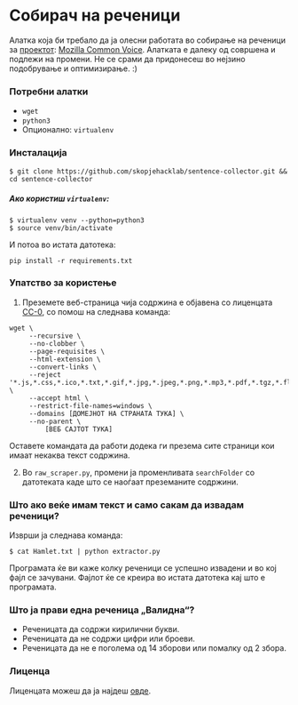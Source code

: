 # Собирач на реченици
Алатка која би требало да ја олесни работата во собирање на реченици за [проектот](https://mozilla.mk/2020/04/02/%d0%b0%d0%ba%d1%86%d0%b8%d1%98%d0%b0-common-voice-%d0%bd%d0%b0-%d0%bc%d0%b0%d0%ba%d0%b5%d0%b4%d0%be%d0%bd%d1%81%d0%ba%d0%b8/): [Mozilla Common Voice](https://voice.mozilla.org/mk). Алатката е далеку од совршена и подлежи на промени. Не се срами да придонесеш во нејзино подобрување и оптимизирање. :)

### Потребни алатки
- `wget`
- `python3`
- Опционално: `virtualenv`

### Инсталација

```
$ git clone https://github.com/skopjehacklab/sentence-collector.git && cd sentence-collector
```

##### Ако користиш `virtualenv`:

```
$ virtualenv venv --python=python3
$ source venv/bin/activate
```

И потоа во истата датотека:

```
pip install -r requirements.txt
```

### Упатство за користење

1. Преземете веб-страница чија содржина е објавена со лиценцата [CC-0](https://creativecommons.org/share-your-work/public-domain/cc0/), со помош на следнава команда:

```
wget \
     --recursive \
     --no-clobber \
     --page-requisites \
     --html-extension \
     --convert-links \
     --reject '*.js,*.css,*.ico,*.txt,*.gif,*.jpg,*.jpeg,*.png,*.mp3,*.pdf,*.tgz,*.flv,*.avi,*.mpeg,*.iso' \
     --accept html \
     --restrict-file-names=windows \
     --domains [ДОМЕЈНОТ НА СТРАНАТА ТУКА] \
     --no-parent \
         [ВЕБ САЈТОТ ТУКА]
```

Оставете командата да работи додека ги презема сите страници кои имаат некаква текст содржина.

2. Во `raw_scraper.py`, промени ја променливата `searchFolder` со датотеката каде што се наоѓаат преземаните содржини.

### Што ако веќе имам текст и само сакам да извадам реченици?

Изврши ја следнава команда:

```
$ cat Hamlet.txt | python extractor.py
```

Програмата ќе ви каже колку реченици се успешно извадени и во кој фајл се зачувани. Фајлот ќе се креира во истата датотека кај што е програмата.

### Што ја прави една реченица „Валидна“?

* Реченицата да содржи кирилични букви.
* Реченицата да не содржи цифри или броеви.
* Реченицата да не е поголема од 14 зборови или помалку од 2 збора.

### Лиценца

Лиценцата можеш да ја најдеш [овде](LICENSE).
